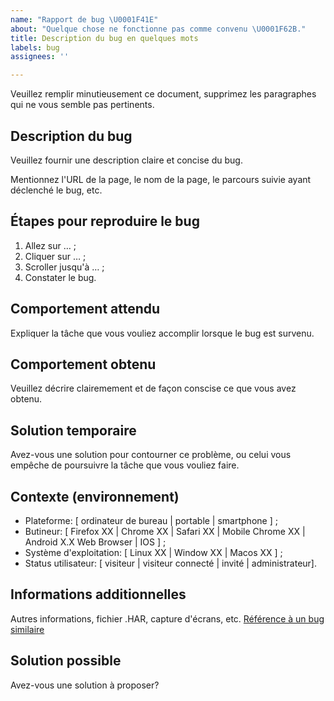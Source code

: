```yaml
---
name: "Rapport de bug \U0001F41E"
about: "Quelque chose ne fonctionne pas comme convenu \U0001F62B."
title: Description du bug en quelques mots
labels: bug
assignees: ''

---
```


Veuillez remplir minutieusement ce document, supprimez les paragraphes qui ne vous semble pas pertinents.

## Description du bug

Veuillez fournir une description claire et concise du bug.

Mentionnez l'URL de la page, le nom de la page, le parcours suivie ayant déclenché le bug, etc.

## Étapes pour reproduire le bug

 1. Allez sur … ;
 2. Cliquer sur … ;
 3. Scroller jusqu'à … ;
 4. Constater le bug.

## Comportement attendu

Expliquer la tâche que vous vouliez accomplir lorsque le bug est survenu.

## Comportement obtenu

Veuillez décrire clairemement et de façon conscise ce que vous avez obtenu.

## Solution temporaire

Avez-vous une solution pour contourner ce problème, ou celui vous empêche de poursuivre la tâche que vous vouliez faire.

## Contexte (environnement)

 - Plateforme: [ ordinateur de bureau | portable | smartphone ] ;
 - Butineur: [ Firefox XX | Chrome XX | Safari XX | Mobile Chrome XX | Android X.X Web Browser | IOS ] ;
 - Système d'exploitation: [ Linux XX | Window XX | Macos XX ] ;
 - Status utilisateur: [ visiteur | visiteur connecté | invité | administrateur].

## Informations additionnelles

Autres informations, fichier .HAR, capture d'écrans, etc. [Référence à un bug similaire](https://help.github.com/en/github/writing-on-github/autolinked-references-and-urls)

## Solution possible

Avez-vous une solution à proposer?
